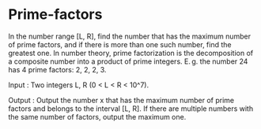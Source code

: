 # Prime-factors
In the number range [L, R], find the number that has the maximum number of prime factors, and if there is more than one such number, find the greatest one.
In number theory, prime factorization is the decomposition of a composite number into a product of prime integers.
E. g. the number 24 has 4 prime factors: 2, 2, 2, 3.

Input :
Two integers L, R (0 < L < R < 10^7).

Output :
Output the number x that has the maximum number of prime factors and belongs to the interval [L, R].
If there are multiple numbers with the same number of factors, output the maximum one.
